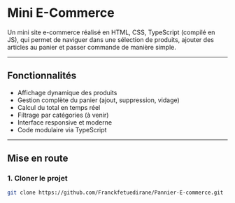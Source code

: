 #  Mini E-Commerce

Un mini site e-commerce réalisé en HTML, CSS, TypeScript (compilé en JS), qui permet de naviguer dans une sélection de produits, ajouter des articles au panier et passer commande de manière simple.

---

## Fonctionnalités

-  Affichage dynamique des produits
-  Gestion complète du panier (ajout, suppression, vidage)
-  Calcul du total en temps réel
-  Filtrage par catégories (à venir)
-  Interface responsive et moderne
-  Code modulaire via TypeScript

---

##  Mise en route

### 1. Cloner le projet
```bash
git clone https://github.com/Franckfetuedirane/Pannier-E-commerce.git



